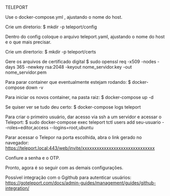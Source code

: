TELEPORT

Use o docker-compose.yml , ajustando o nome do host.

Crie um diretorio: 
$ mkdir -p teleport/config

Dentro do config coloque o arquivo teleport.yaml, ajustando o nome do host e o que mais precisar.

Crie um dirertorio:
$ mkdir -p teleport/certs 

Gere os arquivos de certificado digital 
$ sudo openssl req -x509 -nodes -days 365 -newkey rsa:2048 -keyout nome_servidor.key -out nome_servidor.pem

Para parar container que eventualmente estejam rodando:
$ docker-compose down -v 

Para iniciar os novos container, na pasta raiz:
$ docker-compose up -d 

Se quiser ver se tudo deu certo:
$ docker-compose logs teleport 

Para criar o primeiro usuário, dar acesso via ssh a um servidor e acessar o Teleport:
$ sudo docker-compose exec teleport tctl users add seu-usuario --roles=editor,access --logins=root,ubuntu

Parar acessar o Telepor na porta escolhida, abra o link gerado no navegador:
  https://teleport.local:443/web/invite/xxxxxxxxxxxxxxxxxxxxxxxxxxxxxx

Confiure a senha e o OTP.

Pronto, agora é so seguir com as demais configurações.

Possível integração com o Ggithub para autenticar usuários:
https://goteleport.com/docs/admin-guides/management/guides/github-integration/




